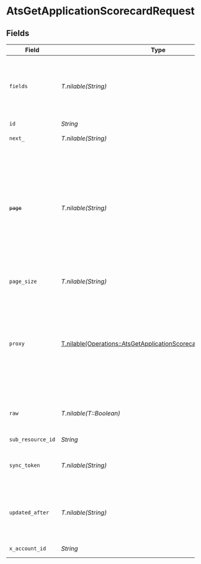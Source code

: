 # AtsGetApplicationScorecardRequest


## Fields

| Field                                                                                                                                                            | Type                                                                                                                                                             | Required                                                                                                                                                         | Description                                                                                                                                                      |
| ---------------------------------------------------------------------------------------------------------------------------------------------------------------- | ---------------------------------------------------------------------------------------------------------------------------------------------------------------- | ---------------------------------------------------------------------------------------------------------------------------------------------------------------- | ---------------------------------------------------------------------------------------------------------------------------------------------------------------- |
| `fields`                                                                                                                                                         | *T.nilable(String)*                                                                                                                                              | :heavy_minus_sign:                                                                                                                                               | The comma separated list of fields to return in the response (if empty, all fields are returned)                                                                 |
| `id`                                                                                                                                                             | *String*                                                                                                                                                         | :heavy_check_mark:                                                                                                                                               | N/A                                                                                                                                                              |
| `next_`                                                                                                                                                          | *T.nilable(String)*                                                                                                                                              | :heavy_minus_sign:                                                                                                                                               | The unified cursor                                                                                                                                               |
| ~~`page`~~                                                                                                                                                       | *T.nilable(String)*                                                                                                                                              | :heavy_minus_sign:                                                                                                                                               | : warning: ** DEPRECATED **: This will be removed in a future release, please migrate away from it as soon as possible.<br/><br/>The page number of the results to fetch |
| `page_size`                                                                                                                                                      | *T.nilable(String)*                                                                                                                                              | :heavy_minus_sign:                                                                                                                                               | The number of results per page                                                                                                                                   |
| `proxy`                                                                                                                                                          | [T.nilable(Operations::AtsGetApplicationScorecardQueryParamProxy)](../../models/operations/atsgetapplicationscorecardqueryparamproxy.md)                         | :heavy_minus_sign:                                                                                                                                               | Query parameters that can be used to pass through parameters to the underlying provider request by surrounding them with "proxy" key                             |
| `raw`                                                                                                                                                            | *T.nilable(T::Boolean)*                                                                                                                                          | :heavy_minus_sign:                                                                                                                                               | Indicates that the raw request result is returned                                                                                                                |
| `sub_resource_id`                                                                                                                                                | *String*                                                                                                                                                         | :heavy_check_mark:                                                                                                                                               | N/A                                                                                                                                                              |
| `sync_token`                                                                                                                                                     | *T.nilable(String)*                                                                                                                                              | :heavy_minus_sign:                                                                                                                                               | The sync token to select the only updated results                                                                                                                |
| `updated_after`                                                                                                                                                  | *T.nilable(String)*                                                                                                                                              | :heavy_minus_sign:                                                                                                                                               | Use a string with a date to only select results updated after that given date                                                                                    |
| `x_account_id`                                                                                                                                                   | *String*                                                                                                                                                         | :heavy_check_mark:                                                                                                                                               | The account identifier                                                                                                                                           |